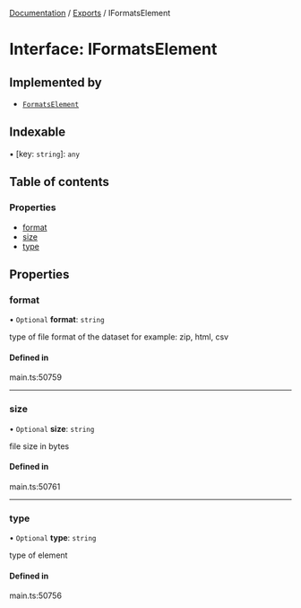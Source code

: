 [Documentation](../README.md) / [Exports](../modules.md) / IFormatsElement

# Interface: IFormatsElement

## Implemented by

- [`FormatsElement`](../classes/FormatsElement.md)

## Indexable

▪ [key: `string`]: `any`

## Table of contents

### Properties

- [format](IFormatsElement.md#format)
- [size](IFormatsElement.md#size)
- [type](IFormatsElement.md#type)

## Properties

### format

• `Optional` **format**: `string`

type of file format of the dataset
for example: zip, html, csv

#### Defined in

main.ts:50759

___

### size

• `Optional` **size**: `string`

file size in bytes

#### Defined in

main.ts:50761

___

### type

• `Optional` **type**: `string`

type of element

#### Defined in

main.ts:50756
